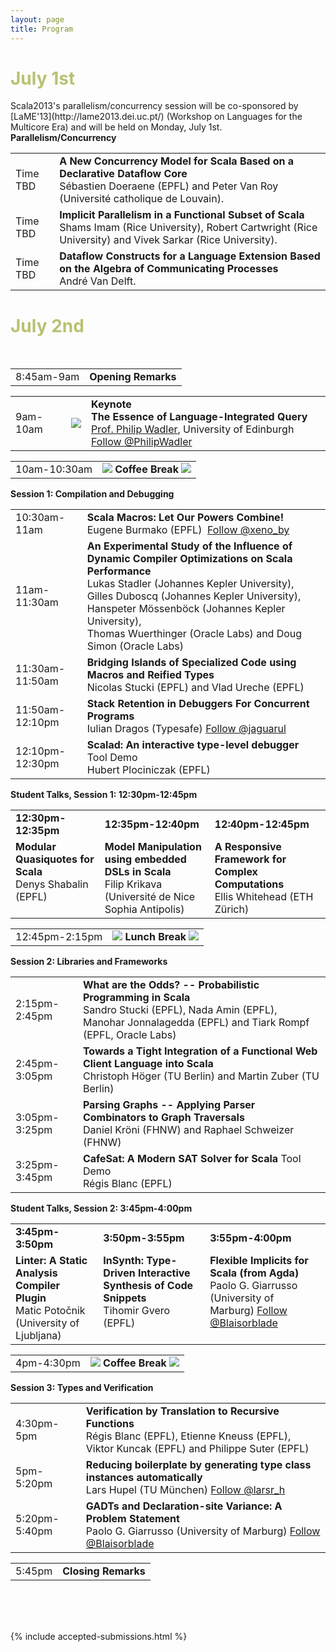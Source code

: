 ```yaml
---
layout: page
title: Program
---
```


<h1 class="program-date" style="color: #BAC172;">July 1st</h1>
Scala2013's parallelism/concurrency session will be co-sponsored by [LaME'13](http://lame2013.dei.uc.pt/) (Workshop on Languages for the Multicore Era) and will be held on Monday, July 1st.

<div class="workshop-block-title"><strong>Parallelism/Concurrency</strong></div>

<table class="table table-bordered">
  <tbody>
    <tr>
      <td id="time">Time TBD</td>
      <td>
        <span class="dark"><strong>A New Concurrency Model for Scala Based on a Declarative Dataflow Core</strong></span><br>
        Sébastien Doeraene (EPFL) and Peter Van Roy (Université catholique de Louvain).
      </td>
    </tr>
    <tr>
      <td id="time">Time TBD</td>
      <td>
        <span class="dark"><strong>Implicit Parallelism in a Functional Subset of Scala</strong></span><br>
        Shams Imam (Rice University), Robert Cartwright (Rice University) and Vivek Sarkar (Rice University).
      </td>
    </tr>
    <tr>
      <td id="time">Time TBD</td>
      <td>
        <span class="dark"><strong>Dataflow Constructs for a Language Extension Based on the Algebra of Communicating Processes</strong></span><br>
        André Van Delft.
      </td>
    </tr>
  </tbody>
</table>

<h1 class="program-date" style="color: #BAC172;">July 2nd</h1>

<br>
<table class="table no-border">
  <tbody>
    <tr>
      <td id="time">8:45am-9am</td>
      <td>
        <span class="dark"><strong>Opening Remarks</strong></span><br>
      </td>
    </tr>
  </tbody>
</table>

<table class="table no-border">
  <tbody>
    <tr>
      <td id="time">9am-10am</td>
      <td id="profile-pic"><img src="{{ site.baseurl }}/resources/img/phil.png"></td>
      <td>
        <div class="big-magenta"><strong>Keynote</strong></div>
        <span class="dark"><strong>The Essence of Language-Integrated Query</strong></span><br>
        <a href="http://homepages.inf.ed.ac.uk/wadler/">Prof. Philip Wadler</a>, University of Edinburgh&nbsp;
<a href="https://twitter.com/PhilipWadler" class="twitter-follow-button" data-show-count="false">Follow @PhilipWadler</a>
<script>!function(d,s,id){var js,fjs=d.getElementsByTagName(s)[0],p=/^http:/.test(d.location)?'http':'https';if(!d.getElementById(id)){js=d.createElement(s);js.id=id;js.src=p+'://platform.twitter.com/widgets.js';fjs.parentNode.insertBefore(js,fjs);}}(document, 'script', 'twitter-wjs');</script>
      </td>
    </tr>
  </tbody>
</table>

<table class="table no-border">
  <tbody>
    <tr>
      <td id="time">10am-10:30am</td>
      <td>
        <div class="big-blue"><img src="{{ site.baseurl }}/resources/img/coffee.png"> <strong>Coffee Break</strong> <img src="{{ site.baseurl }}/resources/img/coffee.png"></div>
      </td>
    </tr>
  </tbody>
</table>

<div class="workshop-block-title"><strong>Session 1: Compilation and Debugging</strong></div>

<table class="table table-bordered">
  <tbody>
    <tr>
      <td id="time">10:30am-11am</td>
      <td>
        <span class="dark"><strong>Scala Macros: Let Our Powers Combine!</strong></span><br>
        Eugene Burmako (EPFL)&nbsp;
<a href="https://twitter.com/xeno_by" class="twitter-follow-button" data-show-count="false">Follow @xeno_by</a>
<script>!function(d,s,id){var js,fjs=d.getElementsByTagName(s)[0],p=/^http:/.test(d.location)?'http':'https';if(!d.getElementById(id)){js=d.createElement(s);js.id=id;js.src=p+'://platform.twitter.com/widgets.js';fjs.parentNode.insertBefore(js,fjs);}}(document, 'script', 'twitter-wjs');</script>
      </td>
    </tr>
    <tr>
      <td id="time">11am-11:30am</td>
      <td>
        <span class="dark"><strong>An Experimental Study of the Influence of Dynamic Compiler Optimizations on Scala Performance</strong></span><br>
        Lukas Stadler (Johannes Kepler University), Gilles Duboscq (Johannes Kepler University), Hanspeter Mössenböck (Johannes Kepler University), <br>Thomas Wuerthinger (Oracle Labs) and Doug Simon (Oracle Labs)
      </td>
    </tr>
    <tr>
      <td id="time">11:30am-11:50am</td>
      <td>
        <span class="dark"><strong>Bridging Islands of Specialized Code using Macros and Reified Types</strong></span><br>
        Nicolas Stucki (EPFL) and Vlad Ureche (EPFL)
      </td>
    </tr>
    <tr>
      <td id="time">11:50am-12:10pm</td>
      <td>
        <span class="dark"><strong>Stack Retention in Debuggers For Concurrent Programs</strong></span><br>
        Iulian Dragos (Typesafe)
<a href="https://twitter.com/jaguarul" class="twitter-follow-button" data-show-count="false">Follow @jaguarul</a>
<script>!function(d,s,id){var js,fjs=d.getElementsByTagName(s)[0],p=/^http:/.test(d.location)?'http':'https';if(!d.getElementById(id)){js=d.createElement(s);js.id=id;js.src=p+'://platform.twitter.com/widgets.js';fjs.parentNode.insertBefore(js,fjs);}}(document, 'script', 'twitter-wjs');</script>
      </td>
    </tr>
    <tr>
      <td id="time">12:10pm-12:30pm</td>
      <td>
        <span class="dark"><strong>Scalad: An interactive type-level debugger</strong> <span class="label label-tool">Tool Demo</span></span><br>
        Hubert Plociniczak (EPFL)
      </td>
    </tr>
  </tbody>
</table>

<div class="big-magenta"><strong>Student Talks, Session 1: 12:30pm-12:45pm</strong></div>

<table class="table no-border">
  <tbody>
    <tr>
      <td><strong>12:30pm-12:35pm</strong></td>
      <td><strong>12:35pm-12:40pm</strong></td>
      <td><strong>12:40pm-12:45pm</strong></td>
    </tr>
    <tr>
      <td style="vertical-align: top;">
        <span class="dark"><strong>Modular Quasiquotes for Scala</strong></span><br>
        Denys Shabalin (EPFL)
      </td>
      <td style="vertical-align: top;">
        <span class="dark"><strong>Model Manipulation using embedded DSLs in Scala</strong></span><br>
        Filip Krikava <br>(Université de Nice Sophia Antipolis)
      </td>
      <td style="vertical-align: top;">
        <span class="dark"><strong>A Responsive Framework for Complex Computations</strong></span><br>
        Ellis Whitehead (ETH Zürich)
      </td>
    </tr>
  </tbody>
</table>

<table class="table no-border">
  <tbody>
    <tr>
      <td id="time">12:45pm-2:15pm</td>
      <td>
        <div class="big-blue"><img src="{{ site.baseurl }}/resources/img/lunch.png"> <strong>Lunch Break</strong> <img src="{{ site.baseurl }}/resources/img/lunch.png"></div>
      </td>
    </tr>
  </tbody>
</table>

<div class="workshop-block-title"><strong>Session 2: Libraries and Frameworks</strong></div>

<table class="table table-bordered">
  <tbody>
    <tr>
      <td id="time">2:15pm-2:45pm</td>
      <td>
        <span class="dark"><strong>What are the Odds? -- Probabilistic Programming in Scala</strong></span><br>
        Sandro Stucki (EPFL), Nada Amin (EPFL), Manohar Jonnalagedda (EPFL) and Tiark Rompf (EPFL, Oracle Labs)
      </td>
    </tr>
    <tr>
      <td id="time">2:45pm-3:05pm</td>
      <td>
        <span class="dark"><strong>Towards a Tight Integration of a Functional Web Client Language into Scala</strong></span><br>
        Christoph Höger (TU Berlin) and Martin Zuber (TU Berlin)
      </td>
    </tr>
    <tr>
      <td id="time">3:05pm-3:25pm</td>
      <td>
        <span class="dark"><strong>Parsing Graphs -- Applying Parser Combinators to Graph Traversals</strong></span><br>
        Daniel Kröni (FHNW) and Raphael Schweizer (FHNW)
      </td>
    </tr>
    <tr>
      <td id="time">3:25pm-3:45pm</td>
      <td>
        <span class="dark"><strong>CafeSat: A Modern SAT Solver for Scala</strong>  <span class="label label-tool">Tool Demo</span></span><br>
        Régis Blanc (EPFL)
      </td>
    </tr>
  </tbody>
</table>

<div class="big-magenta"><strong>Student Talks, Session 2: 3:45pm-4:00pm</strong></div>

<table class="table no-border">
  <tbody>
    <tr>
      <td><strong>3:45pm-3:50pm</strong></td>
      <td><strong>3:50pm-3:55pm</strong></td>
      <td><strong>3:55pm-4:00pm</strong></td>
    </tr>
    <tr>
      <td style="vertical-align: top;">
        <span class="dark"><strong>Linter: A Static Analysis Compiler Plugin</strong></span><br>
        Matic Potočnik <br>(University of Ljubljana)
      </td>
      <td style="vertical-align: top;">
        <span class="dark"><strong>InSynth: Type-Driven Interactive Synthesis of Code Snippets</strong></span><br>
        Tihomir Gvero (EPFL)
      </td>
      <td style="vertical-align: top;">
        <span class="dark"><strong>Flexible Implicits for Scala (from Agda)</strong></span><br>
        Paolo G. Giarrusso (University of Marburg)
<a href="https://twitter.com/Blaisorblade" class="twitter-follow-button" data-show-count="false">Follow @Blaisorblade</a>
<script>!function(d,s,id){var js,fjs=d.getElementsByTagName(s)[0],p=/^http:/.test(d.location)?'http':'https';if(!d.getElementById(id)){js=d.createElement(s);js.id=id;js.src=p+'://platform.twitter.com/widgets.js';fjs.parentNode.insertBefore(js,fjs);}}(document, 'script', 'twitter-wjs');</script>
      </td>
    </tr>
  </tbody>
</table>

<table class="table no-border">
  <tbody>
    <tr>
      <td id="time">4pm-4:30pm</td>
      <td>
        <div class="big-blue"><img src="{{ site.baseurl }}/resources/img/coffee.png"> <strong>Coffee Break</strong> <img src="{{ site.baseurl }}/resources/img/coffee.png"></div>
      </td>
    </tr>
  </tbody>
</table>

<div class="workshop-block-title"><strong>Session 3: Types and Verification</strong></div>

<table class="table table-bordered">
  <tbody>
    <tr>
      <td id="time">4:30pm-5pm</td>
      <td>
        <span class="dark"><strong>Verification by Translation to Recursive Functions</strong></span><br>
        Régis Blanc (EPFL), Etienne Kneuss (EPFL), Viktor Kuncak (EPFL) and Philippe Suter (EPFL)
      </td>
    </tr>
    <tr>
      <td id="time">5pm-5:20pm</td>
      <td>
        <span class="dark"><strong>Reducing boilerplate by generating type class instances automatically</strong></span><br>
        Lars Hupel (TU München)
<a href="https://twitter.com/larsr_h" class="twitter-follow-button" data-show-count="false">Follow @larsr_h</a>
<script>!function(d,s,id){var js,fjs=d.getElementsByTagName(s)[0],p=/^http:/.test(d.location)?'http':'https';if(!d.getElementById(id)){js=d.createElement(s);js.id=id;js.src=p+'://platform.twitter.com/widgets.js';fjs.parentNode.insertBefore(js,fjs);}}(document, 'script', 'twitter-wjs');</script>
      </td>
    </tr>
    <tr>
      <td id="time">5:20pm-5:40pm</td>
      <td>
        <span class="dark"><strong>GADTs and Declaration-site Variance: A Problem Statement</strong></span><br>
        Paolo G. Giarrusso (University of Marburg)
<a href="https://twitter.com/Blaisorblade" class="twitter-follow-button" data-show-count="false">Follow @Blaisorblade</a>
<script>!function(d,s,id){var js,fjs=d.getElementsByTagName(s)[0],p=/^http:/.test(d.location)?'http':'https';if(!d.getElementById(id)){js=d.createElement(s);js.id=id;js.src=p+'://platform.twitter.com/widgets.js';fjs.parentNode.insertBefore(js,fjs);}}(document, 'script', 'twitter-wjs');</script>
      </td>
    </tr>
  </tbody>
</table>

<table class="table no-border">
  <tbody>
    <tr>
      <td id="time">5:45pm</td>
      <td>
        <span class="dark"><strong>Closing Remarks</strong></span><br>
      </td>
    </tr>
  </tbody>
</table>


&nbsp;<br><br><br>

{% include accepted-submissions.html %}